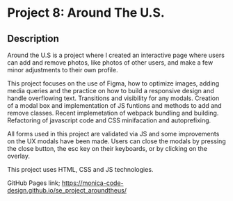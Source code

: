 # Project 8: Around The U.S.

## Description

Around the U.S is a project where I created an interactive page where users can add and remove photos, like photos of other users, and make a few minor adjustments to their own profile.

This project focuses on the use of Figma, how to optimize images, adding media queries and the practice on how to build a responsive design and handle overflowing text. Transitions and visibility for any modals. Creation of a modal box and implementation of JS funtions and methods to add and remove classes. Recent implemetation of webpack bundling and building. Refactoring of javascript code and CSS minifacation and autoprefixing.

All forms used in this project are validated via JS and some improvements on the UX modals have been made. Users can close the modals by pressing the close button, the esc key on their keyboards, or by clicking on the overlay.

This project uses HTML, CSS and JS technologies.

GitHub Pages link; https://monica-code-design.github.io/se_project_aroundtheus/